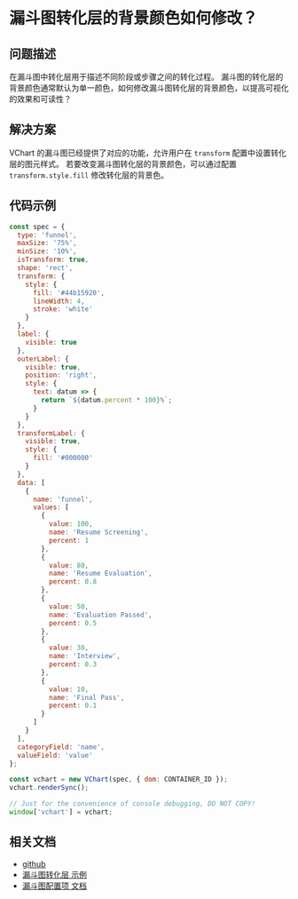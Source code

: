 # 漏斗图转化层的背景颜色如何修改？

## 问题描述

在漏斗图中转化层用于描述不同阶段或步骤之间的转化过程。
漏斗图的转化层的背景颜色通常默认为单一颜色，如何修改漏斗图转化层的背景颜色，以提高可视化的效果和可读性？

## 解决方案

VChart 的漏斗图已经提供了对应的功能，允许用户在 `transform` 配置中设置转化层的图元样式。
若要改变漏斗图转化层的背景颜色，可以通过配置 `transform.style.fill` 修改转化层的背景色。

## 代码示例

```javascript livedemo
const spec = {
  type: 'funnel',
  maxSize: '75%',
  minSize: '10%',
  isTransform: true,
  shape: 'rect',
  transform: {
    style: {
      fill: '#44b15920',
      lineWidth: 4,
      stroke: 'white'
    }
  },
  label: {
    visible: true
  },
  outerLabel: {
    visible: true,
    position: 'right',
    style: {
      text: datum => {
        return `${datum.percent * 100}%`;
      }
    }
  },
  transformLabel: {
    visible: true,
    style: {
      fill: '#000000'
    }
  },
  data: [
    {
      name: 'funnel',
      values: [
        {
          value: 100,
          name: 'Resume Screening',
          percent: 1
        },
        {
          value: 80,
          name: 'Resume Evaluation',
          percent: 0.8
        },
        {
          value: 50,
          name: 'Evaluation Passed',
          percent: 0.5
        },
        {
          value: 30,
          name: 'Interview',
          percent: 0.3
        },
        {
          value: 10,
          name: 'Final Pass',
          percent: 0.1
        }
      ]
    }
  ],
  categoryField: 'name',
  valueField: 'value'
};

const vchart = new VChart(spec, { dom: CONTAINER_ID });
vchart.renderSync();

// Just for the convenience of console debugging, DO NOT COPY!
window['vchart'] = vchart;
```

## 相关文档

- [github](https://github.com/VisActor/VChart)
- [漏斗图转化层 示例](https://visactor.io/vchart/demo/funnel-chart/rect-funnel?keyword=funnelChart)
- [漏斗图配置项 文档](https://visactor.io/vchart/option/funnelChart#transform)
